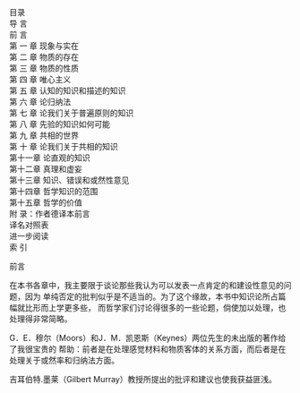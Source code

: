 目录  
导 言  
前 言  
第 一 章 现象与实在  
第 二 章 物质的存在  
第 三 章 物质的性质  
第 四 章 唯心主义  
第 五 章 认知的知识和描述的知识  
第 六 章 论归纳法  
第 七 章 论我们关于普遍原则的知识  
第 八 章 先验的知识如何可能  
第 九 章 共相的世界  
第 十 章 论我们关于共相的知识  
第十一章 论直观的知识  
第十二章 真理和虚妄  
第十三章 知识、错误和或然性意见  
第十四章 哲学知识的范围  
第十五章 哲学的价值  
附 录：作者德译本前言  
译名对照表  
进一步阅读  
索 引  

前言

在本书各章中，我主要限于谈论那些我认为可以发表一点肯定的和建设性意见的问题，因为
单纯否定的批判似乎是不适当的。为了这个缘故，本书中知识论所占篇幅就比形而上学更多些，
而哲学家们讨论得很多的一些论题，倘使加以处理，也处理得非常简略。

G．E．穆尔（Moors）和J．M．凯恩斯（Keynes）两位先生的未出版的著作给了我很宝贵的
帮助：前者是在处理感觉材料和物质客体的关系方面，而后者是在处理关于或然率和归纳法方面。

吉耳伯特.墨莱（Gilbert Murray）教授所提出的批评和建议也使我获益匪浅。

